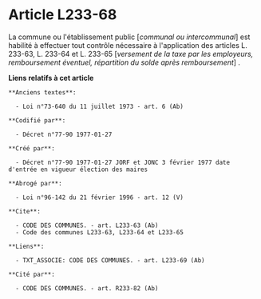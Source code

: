# Article L233-68

La commune ou l'établissement public [*communal ou intercommunal*] est habilité à effectuer tout contrôle nécessaire à
l'application des articles L. 233-63, L. 233-64 et L. 233-65 [*versement de la taxe par les employeurs, remboursement
éventuel, répartition du solde après remboursement*] .

**Liens relatifs à cet article**

	**Anciens textes**:

	  - Loi n°73-640 du 11 juillet 1973 - art. 6 (Ab)

	**Codifié par**:

	  - Décret n°77-90 1977-01-27

	**Créé par**:

	  - Décret n°77-90 1977-01-27 JORF et JONC 3 février 1977 date d'entrée en vigueur élection des maires

	**Abrogé par**:

	  - Loi n°96-142 du 21 février 1996 - art. 12 (V)

	**Cite**:

	  - CODE DES COMMUNES. - art. L233-63 (Ab)
	  - Code des communes L233-63, L233-64 et L233-65

	**Liens**:

	  - TXT_ASSOCIE: CODE DES COMMUNES. - art. L233-69 (Ab)

	**Cité par**:

	  - CODE DES COMMUNES. - art. R233-82 (Ab)
